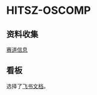 # HITSZ-OSCOMP

## 资料收集

[赛道信息](https://github.com/oscomp/proj17-ota-based-on-bsdiff)

## 看板

选择了[飞书文档](https://dgool05s1u.feishu.cn/sheets/shtcnn31Uu3GYhXZNMbwsDB9dcd?from=from_copylink)。